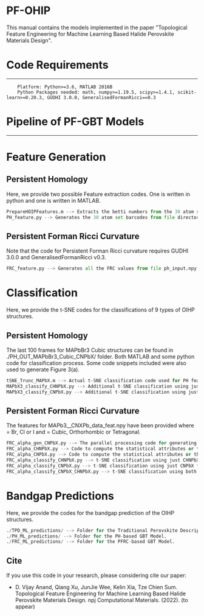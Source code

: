 # PF-OHIP
This manual contains the models implemented in the paper "Topological Feature Engineering for Machine Learning Based Halide Perovskite Materials Design".

# Code Requirements
---
        Platform: Python>=3.6, MATLAB 2016B
        Python Packages needed: math, numpy>=1.19.5, scipy>=1.4.1, scikit-learn>=0.20.3, GUDHI 3.0.0, GeneralisedFormanRicci==0.3
        
# Pipeline of PF-GBT Models
---


# Feature Generation

## Persistent Homology

Here, we provide two possible Feature extraction codes. One is written in python and one is written in MATLAB. 

```python
PrepareHOIPFeatures.m --> Extracts the betti numbers from the 30 atom sets barcode informations (MATLAB Feature Extraction)
PH_feature.py --> Generates the 30 atom set barcodes from file directory of all *.pdb files storing atom coordinates for OIHP structures. 
```
## Persistent Forman Ricci Curvature
Note that the code for Persistent Forman Ricci curvature requires GUDHI 3.0.0 and GeneralisedFormanRicci v0.3. 
```python
FRC_feature.py --> Generates all the FRC values from file ph_input.npy storing atom coordinates for all the necessary atom sets in OIHP structures. 
```

# Classification 
Here, we provide the t-SNE codes for the classifications of 9 types of OIHP structures. 

## Persistent Homology
The last 100 frames for MAPbBr3 Cubic structures can be found in ./PH_OUT_MAPbBr3_Cubic_CNPbX/ folder. 
Both MATLAB and some python code for classification process. Some code snippets included were also used to generate Figure 3(a).

```python
tSNE_Trunc_MAPbX.m --> Actual t-SNE classification code used for PH features. 
MAPbX3_classify_CHNPbX.py --> Additional t-SNE classification using just CHNPbX PH features. 
MAPbX3_classify_CNPbX.py --> Additional t-SNE classification using just CNPbX PH features. 
```

## Persistent Forman Ricci Curvature 
The features for MAPb<X-Site>3_<type>_CNXPb_data_feat.npy have been provided where <X-site> = Br, Cl or I and <type> = Cubic, Orthorhombic or Tetragonal. 
```python
FRC_alpha_gen_CNPbX.py --> The parallel processing code for generating all the FRC values from 4500 OIHP molecular dynamic simulation frames. 
FRC_alpha_CHNPbX.py --> Code to compute the statistical attributes or the FRC feature vectors from the OIHP structures (including hydrogen atoms).
FRC_alpha_CNPbX.py --> Code to compute the statistical attributes or the FRC feature vectors from the OIHP structures (excluding hydrogen atoms).
FRC_alpha_classify_CHNPbX.py --> t-SNE classification using just CHNPbX features. 
FRC_alpha_classify_CNPbX.py --> t-SNE classification using just CNPbX features.
FRC_alpha_classify_CNPbX_CHNPbX.py --> t-SNE classification using both CHNPbX and CNPbX features.
```
# Bandgap Predictions
Here, we provide the codes for the bandgap prediction of the OIHP structures. 
```python
./TPD_ML_predictions/ --> Folder for the Traditional Perovskite Descriptors ML Model. 
./PH_ML_predictions/ --> Folder for the PH-based GBT Model. 
./FRC_ML_predictions/ --> Folder for the PFRC-based GBT Model.
```

## Cite
If you use this code in your research, please considering cite our paper:

*  D. Vijay Anand, Qiang Xu, JunJie Wee, Kelin Xia, Tze Chien Sum. Topological Feature Engineering for Machine Learning Based Halide Perovskite Materials Design. npj Computational Materials. (2022). (to appear)
